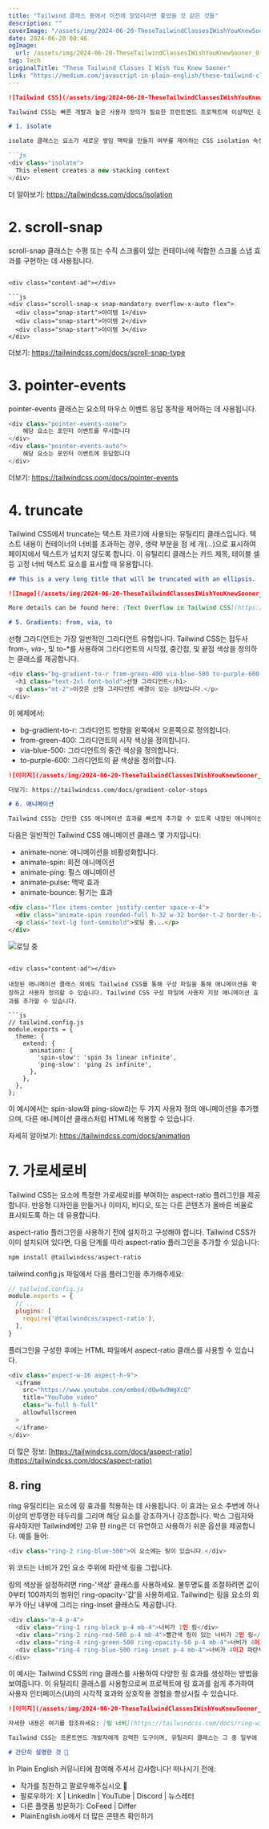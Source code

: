 ```yaml
---
title: "Tailwind 클래스 중에서 이전에 알았더라면 좋았을 것 같은 것들"
description: ""
coverImage: "/assets/img/2024-06-20-TheseTailwindClassesIWishYouKnewSooner_0.png"
date: 2024-06-20 00:46
ogImage: 
  url: /assets/img/2024-06-20-TheseTailwindClassesIWishYouKnewSooner_0.png
tag: Tech
originalTitle: "These Tailwind Classes I Wish You Knew Sooner"
link: "https://medium.com/javascript-in-plain-english/these-tailwind-classes-i-wish-you-knew-sooner-cedd1fec8adb"
---
```



```markdown
![Tailwind CSS](/assets/img/2024-06-20-TheseTailwindClassesIWishYouKnewSooner_0.png)

Tailwind CSS는 빠른 개발과 높은 사용자 정의가 필요한 프런트엔드 프로젝트에 이상적인 강력하고 유연한 CSS 프레임워크입니다. 유틸리티 클래스, 반응형 디자인 지원, 그리고 고도로 사용자 정의가 가능한 구성을 통해 개발자들은 개발 효율성을 향상시키고 코드 일관성을 유지할 수 있습니다.

# 1. isolate

isolate 클래스는 요소가 새로운 쌓임 맥락을 만들지 여부를 제어하는 CSS isolation 속성을 설정하는 데 사용됩니다.
```

<div class="content-ad"></div>

```markdown
```js
<div class="isolate">
  This element creates a new stacking context
</div>
```

더 알아보기: https://tailwindcss.com/docs/isolation

# 2. scroll-snap

scroll-snap 클래스는 수평 또는 수직 스크롤이 있는 컨테이너에 적합한 스크롤 스냅 효과를 구현하는 데 사용됩니다.
```

<div class="content-ad"></div>

```js
<div class="scroll-snap-x snap-mandatory overflow-x-auto flex">
  <div class="snap-start">아이템 1</div>
  <div class="snap-start">아이템 2</div>
  <div class="snap-start">아이템 3</div>
</div>
```

더보기: https://tailwindcss.com/docs/scroll-snap-type

# 3. pointer-events

pointer-events 클래스는 요소의 마우스 이벤트 응답 동작을 제어하는 데 사용됩니다.

<div class="content-ad"></div>

```js
<div class="pointer-events-none">
    해당 요소는 포인터 이벤트를 무시합니다
</div>
<div class="pointer-events-auto">
    해당 요소는 포인터 이벤트에 응답합니다
</div>
```

더보기: https://tailwindcss.com/docs/pointer-events

# 4. truncate

Tailwind CSS에서 truncate는 텍스트 자르기에 사용되는 유틸리티 클래스입니다. 텍스트 내용이 컨테이너의 너비를 초과하는 경우, 생략 부분을 점 세 개(…)으로 표시하여 페이지에서 텍스트가 넘치지 않도록 합니다. 이 유틸리티 클래스는 카드 제목, 테이블 셀 등 고정 너비 텍스트 요소를 표시할 때 유용합니다.

<div class="content-ad"></div>

```markdown
## This is a very long title that will be truncated with an ellipsis.

![Image](/assets/img/2024-06-20-TheseTailwindClassesIWishYouKnewSooner_1.png)

More details can be found here: [Text Overflow in Tailwind CSS](https://tailwindcss.com/docs/text-overflow)

# 5. Gradients: from, via, to
```  

<div class="content-ad"></div>

선형 그라디언트는 가장 일반적인 그라디언트 유형입니다. Tailwind CSS는 접두사 from-*, via-*, 및 to-*를 사용하여 그라디언트의 시작점, 중간점, 및 끝점 색상을 정의하는 클래스를 제공합니다.

```js
<div class="bg-gradient-to-r from-green-400 via-blue-500 to-purple-600 text-white p-10 rounded-lg shadow-lg">
  <h1 class="text-2xl font-bold">선형 그라디언트</h1>
  <p class="mt-2">이것은 선형 그라디언트 배경이 있는 상자입니다.</p>
</div>
```

이 예제에서:

- bg-gradient-to-r: 그라디언트 방향을 왼쪽에서 오른쪽으로 정의합니다.
- from-green-400: 그라디언트의 시작 색상을 정의합니다.
- via-blue-500: 그라디언트의 중간 색상을 정의합니다.
- to-purple-600: 그라디언트의 끝 색상을 정의합니다.

<div class="content-ad"></div>

```markdown
![이미지](/assets/img/2024-06-20-TheseTailwindClassesIWishYouKnewSooner_2.png)

더보기: https://tailwindcss.com/docs/gradient-color-stops

# 6. 애니메이션

Tailwind CSS는 간단한 CSS 애니메이션 효과를 빠르게 추가할 수 있도록 내장된 애니메이션 클래스 세트를 제공합니다. 이 클래스에는 회전, 흔들림, 맥박 등과 같은 일반적인 애니메이션이 포함되어 있어 사용자 지정 CSS를 작성하지 않고도 빠르게 애니메이션을 적용할 수 있습니다.
```

<div class="content-ad"></div>

다음은 일반적인 Tailwind CSS 애니메이션 클래스 몇 가지입니다:

- animate-none: 애니메이션을 비활성화합니다.
- animate-spin: 회전 애니메이션
- animate-ping: 펄스 애니메이션
- animate-pulse: 맥박 효과
- animate-bounce: 튕기는 효과

```html
<div class="flex items-center justify-center space-x-4">
  <div class="animate-spin rounded-full h-32 w-32 border-t-2 border-b-2 border-purple-500"></div>
  <p class="text-lg font-semibold">로딩 중...</p>
</div>
```

![로딩 중](https://miro.medium.com/v2/resize:fit:1400/1*EgQzEHlcZlmUFIg6W3lWtw.gif)
```

<div class="content-ad"></div>

내장된 애니메이션 클래스 외에도 Tailwind CSS를 통해 구성 파일을 통해 애니메이션을 확장하고 사용자 정의할 수 있습니다. Tailwind CSS 구성 파일에 사용자 지정 애니메이션 효과를 추가할 수 있습니다.

```js
// tailwind.config.js
module.exports = {
  theme: {
    extend: {
      animation: {
        'spin-slow': 'spin 3s linear infinite',
        'ping-slow': 'ping 2s infinite',
      },
    },
  },
};
```

이 예시에서는 spin-slow와 ping-slow라는 두 가지 사용자 정의 애니메이션을 추가했으며, 다른 애니메이션 클래스처럼 HTML에 적용할 수 있습니다.

자세히 알아보기: https://tailwindcss.com/docs/animation

<div class="content-ad"></div>

# 7. 가로세로비

Tailwind CSS는 요소에 특정한 가로세로비를 부여하는 aspect-ratio 플러그인을 제공합니다. 반응형 디자인을 만들거나 이미지, 비디오, 또는 다른 콘텐츠가 올바른 비율로 표시되도록 하는 데 유용합니다.

aspect-ratio 플러그인을 사용하기 전에 설치하고 구성해야 합니다. Tailwind CSS가 이미 설치되어 있다면, 다음 단계를 따라 aspect-ratio 플러그인을 추가할 수 있습니다:

```js
npm install @tailwindcss/aspect-ratio
```

<div class="content-ad"></div>

tailwind.config.js 파일에서 다음 플러그인을 추가해주세요:

```js
// tailwind.config.js
module.exports = {
  // ...
  plugins: [
    require('@tailwindcss/aspect-ratio'),
  ],
}
```

플러그인을 구성한 후에는 HTML 파일에서 aspect-ratio 클래스를 사용할 수 있습니다.

```js
<div class="aspect-w-16 aspect-h-9">
  <iframe
    src="https://www.youtube.com/embed/dQw4w9WgXcQ"
    title="YouTube video"
    class="w-full h-full"
    allowfullscreen
  >
  </iframe>
</div>
```

<div class="content-ad"></div>

더 많은 정보: [https://tailwindcss.com/docs/aspect-ratio](https://tailwindcss.com/docs/aspect-ratio)

## 8. ring

ring 유틸리티는 요소에 링 효과를 적용하는 데 사용됩니다. 이 효과는 요소 주변에 하나 이상의 반투명한 테두리를 그리며 해당 요소를 강조하거나 강조합니다. 박스 그림자와 유사하지만 Tailwind에만 고유 한 ring은 더 유연하고 사용하기 쉬운 옵션을 제공합니다. 예를 들어:

```js
<div class="ring-2 ring-blue-500">이 요소에는 링이 있습니다.</div>
```

<div class="content-ad"></div>

위 코드는 너비가 2인 요소 주위에 파란색 링을 그립니다.

링의 색상을 설정하려면 ring-'색상' 클래스를 사용하세요. 불투명도를 조절하려면 값이 0부터 100까지의 범위인 ring-opacity-'값'을 사용하세요. Tailwind는 링을 요소의 외부가 아닌 내부에 그리는 ring-inset 클래스도 제공합니다.

```js
<div class="m-4 p-4">
  <div class="ring-1 ring-black p-4 mb-4">너비가 1인 링</div>
  <div class="ring-2 ring-red-500 p-4 mb-4">빨간색 링이 있는 너비가 2인 링</div>
  <div class="ring-4 ring-green-500 ring-opacity-50 p-4 mb-4">너비가 4이고, 녹색이며 50% 불투명도인 링</div>
  <div class="ring-4 ring-blue-500 ring-inset p-4 mb-4">너비가 4이고 파란색인 내부 링</div>
</div>
```

이 예시는 Tailwind CSS의 ring 클래스를 사용하여 다양한 링 효과를 생성하는 방법을 보여줍니다. 이 유틸리티 클래스를 사용함으로써 프로젝트에 링 효과를 쉽게 추가하여 사용자 인터페이스(UI)의 시각적 효과와 상호작용 경험을 향상시킬 수 있습니다.

<div class="content-ad"></div>

```markdown
![이미지](/assets/img/2024-06-20-TheseTailwindClassesIWishYouKnewSooner_3.png)

자세한 내용은 여기를 참조하세요: [링 너비](https://tailwindcss.com/docs/ring-width)

Tailwind CSS는 프론트엔드 개발자에게 강력한 도구이며, 유틸리티 클래스는 그 중 일부에 불과합니다. 이러한 도구들을 워크플로우에 통합하면 개발 프로세스를 간소화하고 동적이고 시각적으로 매력적인 웹 디자인을 만들 수 있습니다. 아직 이러한 클래스를 시도해보지 않았다면 한번 시도해보고 다음 프로젝트에 어떻게 도움이 될 수 있는지 확인해보세요.

# 간단히 설명한 것 🚀
```

<div class="content-ad"></div>

In Plain English 커뮤니티에 참여해 주셔서 감사합니다! 떠나시기 전에:

- 작가를 칭찬하고 팔로우해주십시오 👏️️
- 팔로우하기: X | LinkedIn | YouTube | Discord | 뉴스레터
- 다른 플랫폼 방문하기: CoFeed | Differ
- PlainEnglish.io에서 더 많은 콘텐츠 확인하기